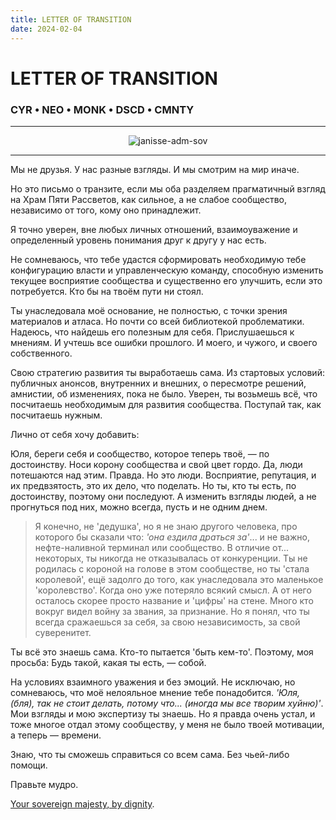 ```yaml
---
title: LETTER OF TRANSITION
date: 2024-02-04
---
```


# LETTER OF TRANSITION

### CYR • NEO • MONK • DSCD • CMNTY

---

<div align="center">

![janisse-adm-sov](https://storage.yandexcloud.net/ora-avatars/janisse-adm-sov.png)

</div>

---

Мы не друзья. У нас разные взгляды. И мы смотрим на мир иначе.

Но это письмо о транзите, если мы оба разделяем прагматичный взгляд на Храм Пяти Рассветов, как сильное, а не слабое сообщество, независимо от того, кому оно принадлежит.

Я точно уверен, вне любых личных отношений, взаимоуважение и определенный уровень понимания друг к другу у нас есть.

Не сомневаюсь, что тебе удастся сформировать необходимую тебе конфигурацию власти и управленческую команду, способную изменить текущее восприятие сообщества и существенно его улучшить, если это потребуется. Кто бы на твоём пути ни стоял.

Ты унаследовала моё основание, не полностью, с точки зрения материалов и атласа. Но почти со всей библиотекой проблематики. Надеюсь, что найдешь его полезным для себя. Прислушаешься к мнениям. И учтешь все ошибки прошлого. И моего, и чужого, и своего собственного.

Свою стратегию развития ты выработаешь сама. Из стартовых условий: публичных анонсов, внутренних и внешних, о пересмотре решений, амнистии, об изменениях, пока не было.
Уверен, ты возьмешь всё, что посчитаешь необходимым для развития сообщества. Поступай так, как посчитаешь нужным.

Лично от себя хочу добавить:

Юля, береги себя и сообщество, которое теперь твоё, — по достоинству. Носи корону сообщества и свой цвет гордо. Да, люди потешаются над этим. Правда. 
Но это люди. Восприятие, репутация, и их предвзятость, это их дело, что поделать. Но ты, кто ты есть, по достоинству, поэтому они последуют. А изменить взгляды людей, а не прогнуться под них, можно всегда, пусть и не одним днем.

> Я конечно, не 'дедушка', но я не знаю другого человека, про которого бы сказали что: *'она ездила драться за'*... и не важно, нефте-наливной терминал или сообщество. В отличие от... некоторых, ты никогда не отказывалась от конкуренции. Ты не родилась с короной на голове в этом сообществе, но ты 'стала королевой', ещё задолго до того, как унаследовала это маленькое 'королевство'. Когда оно уже потеряло всякий смысл. А от него осталось скорее просто название и 'цифры' на стене. Много кто вокруг видел войну за звания, за признание. Но я понял, что ты всегда сражаешься за себя, за свою независимость, за свой суверенитет.

Ты всё это знаешь сама. Кто-то пытается 'быть кем-то'. Поэтому, моя просьба: Будь такой, какая ты есть, — собой.

На условиях взаимного уважения и без эмоций. Не исключаю, но сомневаюсь, что моё нелояльное мнение тебе понадобится. *'Юля, (бля), так не стоит делать, потому что... (иногда мы все творим хуйню)'*. Мои взгляды и мою экспертизу ты знаешь. Но я правда очень устал, и тоже многое отдал этому сообществу, у меня не было твоей мотивации, а теперь — времени.

Знаю, что ты сможешь справиться со всем сама. Без чьей-либо помощи.

Правьте мудро. 

[Your sovereign majesty, by dignity](https://fxtwitter.com/schneissy/status/1693646371214041376?s=20).









